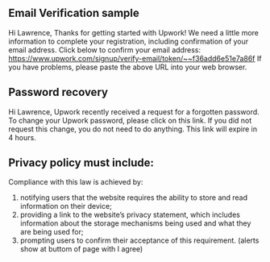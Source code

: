 
## Email Verification sample
Hi Lawrence,
Thanks for getting started with Upwork! We need a little more information to complete your registration, including confirmation of your email address. Click below to confirm your email address: https://www.upwork.com/signup/verify-email/token/~~f36add6e51e7a86f
If you have problems, please paste the above URL into your web browser. 

## Password recovery

Hi Lawrence,
Upwork recently received a request for a forgotten password.
To change your Upwork password, please click on this link.
If you did not request this change, you do not need to do anything.
This link will expire in 4 hours. 

## Privacy policy must include:
Compliance with this law is achieved by:

1. notifying users that the website requires the ability to store and read information on their device;
2. providing a link to the website’s privacy statement, which includes information about the storage mechanisms being used and what they are being used for;
3. prompting users to confirm their acceptance of this requirement. (alerts show at buttom of page with I agree)

